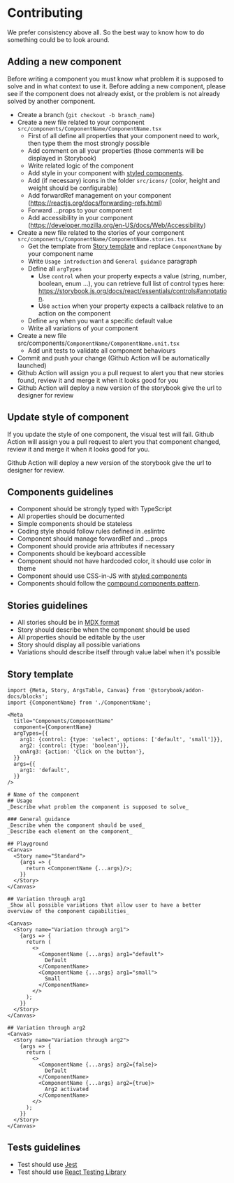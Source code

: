 # Contributing

We prefer consistency above all. So the best way to know how to do something could be to look around.

## Adding a new component

Before writing a component you must know what problem it is supposed to solve and in what context to use it.
Before adding a new component, please see if the component does not already exist, or the problem is not already solved by another component.

- Create a branch (`git checkout -b branch_name`)
- Create a new file related to your component `src/components/ComponentName/ComponentName.tsx`
    - First of all define all properties that your component need to work, then type them the most strongly possible
    - Add comment on all your properties (those comments will be displayed in Storybook)
    - Write related logic of the component
    - Add style in your component with [styled components](https://styled-components.com/docs).
    - Add (if necessary) icons in the folder `src/icons/` (color, height and weight should be configurable)
    - Add forwardRef management on your component (https://reactjs.org/docs/forwarding-refs.html)
    - Forward ...props to your component
    - Add accessibility in your component (https://developer.mozilla.org/en-US/docs/Web/Accessibility)
- Create a new file related to the stories of your component `src/components/ComponentName/ComponentName.stories.tsx`
    - Get the template from [Story template](#story-template) and replace `ComponentName` by your component name
    - Write `Usage introduction` and `General guidance` paragraph
    - Define all `argTypes`
        - Use `control` when your property expects a value (string, number, boolean, enum ...), you can retrieve full list of control types here: https://storybook.js.org/docs/react/essentials/controls#annotation.
        - Use `action` when your property expects a callback relative to an action on the component
    - Define `arg` when you want a specific default value
    - Write all variations of your component
- Create a new file src/components/`ComponentName/ComponentName.unit.tsx`
    - Add unit tests to validate all component behaviours
- Commit and push your change (Github Action will be automatically launched)
- Github Action will assign you a pull request to alert you that new stories found, review it and merge it when it looks good for you
- Github Action will deploy a new version of the storybook give the url to designer for review

## Update style of component

If you update the style of one component, the visual test will fail. Github Action will assign you a pull request to alert you that component changed, review it and merge it when it looks good for you.

Github Action will deploy a new version of the storybook give the url to designer for review.

## Components guidelines

- Component should be strongly typed with TypeScript
- All properties should be documented
- Simple components should be stateless
- Coding style should follow rules defined in .eslintrc
- Component should manage forwardRef and ...props
- Component should provide aria attributes if necessary
- Components should be keyboard accessible
- Component should not have hardcoded color, it should use color in theme
- Component should use CSS-in-JS with [styled components](https://styled-components.com/docs)
- Components should follow the [compound components pattern](https://www.youtube.com/watch?v=hEGg-3pIHlE).

## Stories guidelines

- All stories should be in [MDX format](https://mdxjs.com/)
- Story should describe when the component should be used
- All properties should be editable by the user
- Story should display all possible variations
- Variations should describe itself through value label when it's possible

## Story template

```mdx
import {Meta, Story, ArgsTable, Canvas} from '@storybook/addon-docs/blocks';
import {ComponentName} from './ComponentName';

<Meta
  title="Components/ComponentName"
  component={ComponentName}
  argTypes={{
    arg1: {control: {type: 'select', options: ['default', 'small']}},
    arg2: {control: {type: 'boolean'}},
    onArg3: {action: 'Click on the button'},
  }}
  args={{
    arg1: 'default',
  }}
/>

# Name of the component
## Usage
_Describe what problem the component is supposed to solve_

### General guidance
_Describe when the component should be used_
_Describe each element on the component_

## Playground
<Canvas>
  <Story name="Standard">
    {args => {
      return <ComponentName {...args}/>;
    }}
  </Story>
</Canvas>

## Variation through arg1
_Show all possible variations that allow user to have a better overview of the component capabilities_

<Canvas>
  <Story name="Variation through arg1">
    {args => {
      return (
        <>
          <ComponentName {...args} arg1="default">
            Default
          </ComponentName>
          <ComponentName {...args} arg1="small">
            Small
          </ComponentName>
        </>
      );
    }}
  </Story>
</Canvas>

## Variation through arg2
<Canvas>
  <Story name="Variation through arg2">
    {args => {
      return (
        <>
          <ComponentName {...args} arg2={false}>
            Default
          </ComponentName>
          <ComponentName {...args} arg2={true}>
            Arg2 activated
          </ComponentName>
        </>
      );
    }}
  </Story>
</Canvas>
```

## Tests guidelines
- Test should use [Jest](https://jestjs.io/docs/en/getting-started)
- Test should use [React Testing Library](https://testing-library.com/docs/react-testing-library/intro)
